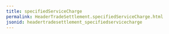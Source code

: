 ```yaml
---
title: specifiedServiceCharge
permalink: HeaderTradeSettlement.specifiedServiceCharge.html
jsonid: headertradesettlement_specifiedservicecharge
---
```

